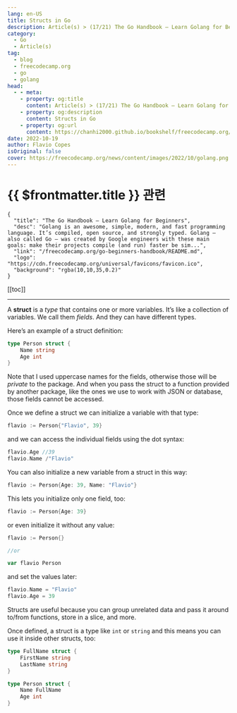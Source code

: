 ```yaml
---
lang: en-US
title: Structs in Go
description: Article(s) > (17/21) The Go Handbook – Learn Golang for Beginners 
category:
  - Go
  - Article(s)
tag: 
  - blog
  - freecodecamp.org
  - go
  - golang
head:
  - - meta:
    - property: og:title
      content: Article(s) > (17/21) The Go Handbook – Learn Golang for Beginners
    - property: og:description
      content: Structs in Go
    - property: og:url
      content: https://chanhi2000.github.io/bookshelf/freecodecamp.org/go-beginners-handbook/structs-in-go.html
date: 2022-10-19
author: Flavio Copes
isOriginal: false
cover: https://freecodecamp.org/news/content/images/2022/10/golang.png
---
```


# {{ $frontmatter.title }} 관련

```component VPCard
{
  "title": "The Go Handbook – Learn Golang for Beginners",
  "desc": "Golang is an awesome, simple, modern, and fast programming language. It’s compiled, open source, and strongly typed. Golang – also called Go – was created by Google engineers with these main goals: make their projects compile (and run) faster be sim...",
  "link": "/freecodecamp.org/go-beginners-handbook/README.md",
  "logo": "https://cdn.freecodecamp.org/universal/favicons/favicon.ico",
  "background": "rgba(10,10,35,0.2)"
}
```

[[toc]]

---

<SiteInfo
  name="The Go Handbook – Learn Golang for Beginners"
  desc="Golang is an awesome, simple, modern, and fast programming language. It’s compiled, open source, and strongly typed. Golang – also called Go – was created by Google engineers with these main goals: make their projects compile (and run) faster be sim..."
  url="https://freecodecamp.org/news/go-beginners-handbook#heading-structs-in-go"
  logo="https://cdn.freecodecamp.org/universal/favicons/favicon.ico"
  preview="https://freecodecamp.org/news/content/images/2022/10/golang.png"/>

A **struct** is a *type* that contains one or more variables. It’s like a collection of variables. We call them *fields*. And they can have different types.

Here’s an example of a struct definition:

```go
type Person struct {
    Name string
    Age int
}
```

Note that I used uppercase names for the fields, otherwise those will be *private* to the package. And when you pass the struct to a function provided by another package, like the ones we use to work with JSON or database, those fields cannot be accessed.

Once we define a struct we can initialize a variable with that type:

```go
flavio := Person{"Flavio", 39}
```

and we can access the individual fields using the dot syntax:

```go
flavio.Age //39
flavio.Name /"Flavio"
```

You can also initialize a new variable from a struct in this way:

```go
flavio := Person{Age: 39, Name: "Flavio"}
```

This lets you initialize only one field, too:

```go
flavio := Person{Age: 39}
```

or even initialize it without any value:

```go
flavio := Person{}

//or

var flavio Person
```

and set the values later:

```go
flavio.Name = "Flavio"
flavio.Age = 39
```

Structs are useful because you can group unrelated data and pass it around to/from functions, store in a slice, and more.

Once defined, a struct is a type like `int` or `string` and this means you can use it inside other structs, too:

```go
type FullName struct {
    FirstName string
    LastName string
}

type Person struct {
    Name FullName
    Age int
}
```
